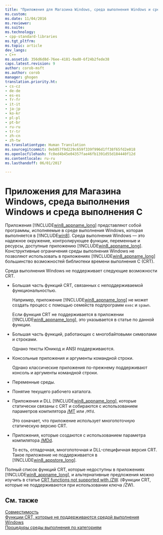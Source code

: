 ```yaml
---
title: "Приложения для Магазина Windows, среда выполнения Windows и среда выполнения C | Документация Майкрософт"
ms.custom: 
ms.date: 11/04/2016
ms.reviewer: 
ms.suite: 
ms.technology:
- cpp-standard-libraries
ms.tgt_pltfrm: 
ms.topic: article
dev_langs:
- C++
ms.assetid: 356d6d8d-76ee-4181-9ad0-6f24b2fede38
caps.latest.revision: 9
author: corob-msft
ms.author: corob
manager: ghogen
translation.priority.ht:
- cs-cz
- de-de
- es-es
- fr-fr
- it-it
- ja-jp
- ko-kr
- pl-pl
- pt-br
- ru-ru
- tr-tr
- zh-cn
- zh-tw
ms.translationtype: Human Translation
ms.sourcegitcommit: 0eb057f9d229c659f339f996d1ff38f65fd2e018
ms.openlocfilehash: fc0ed4b45e04357fae46fb1391d55d184440f12d
ms.contentlocale: ru-ru
ms.lasthandoff: 06/01/2017

---
```

# <a name="windows-store-apps-the-windows-runtime-and-the-c-run-time"></a>Приложения для Магазина Windows, среда выполнения Windows и среда выполнения C
Приложения [!INCLUDE[win8_appname_long](../build/includes/win8_appname_long_md.md)] представляют собой программы, исполняемые в среде выполнения Windows, которая выполняется в [!INCLUDE[win8](../build/reference/includes/win8_md.md)].  Среда выполнения Windows — это надежное окружение, контролирующее функции, переменные и ресурсы, доступные приложению [!INCLUDE[win8_appname_long](../build/includes/win8_appname_long_md.md)]. Конструктивные ограничения среды выполнения Windows не позволяют использовать в приложениях [!INCLUDE[win8_appname_long](../build/includes/win8_appname_long_md.md)] большинство возможностей библиотеки времени выполнения C (CRT).  
  
 Среда выполнения Windows не поддерживает следующие возможности CRT.  
  
-   Большая часть функций CRT, связанных с неподдерживаемой функциональностью.  
  
     Например, приложение [!INCLUDE[win8_appname_long](../build/includes/win8_appname_long_md.md)] не может создать процесс с помощью семейств подпрограмм `exec` и `spawn`.  
  
     Если функция CRT не поддерживается в приложении [!INCLUDE[win8_appname_long](../build/includes/win8_appname_long_md.md)], это указывается в статье по данной функции.  
  
-   Большая часть функций, работающих с многобайтовыми символами и строками.  
  
     Однако тексты Юникод и ANSI поддерживаются.  
  
-   Консольные приложения и аргументы командной строки.  
  
     Однако классические приложения по-прежнему поддерживают консоль и аргументы командной строки.  
  
-   Переменные среды.  
  
-   Понятие текущего рабочего каталога.  
  
-   Приложения и DLL [!INCLUDE[win8_appname_long](../build/includes/win8_appname_long_md.md)], которые статически связаны с CRT и собираются с использованием параметров компилятора [/MT](../build/reference/md-mt-ld-use-run-time-library.md) или `/MTd`.  
  
     Это означает, что приложение использует многопоточную статическую версию CRT.  
  
-   Приложения, которые создаются с использованием параметра компилятора [/MDd](../build/reference/md-mt-ld-use-run-time-library.md).  
  
     То есть, отладочная, многопоточная и DLL-специфичная версия CRT. Такое приложение не поддерживается в [!INCLUDE[win8_appstore_long](../build/reference/includes/win8_appstore_long_md.md)].  
  
 Полный список функций CRT, которые недоступны в приложениях [!INCLUDE[win8_appname_long](../build/includes/win8_appname_long_md.md)], и альтернативные предложения можно изучить в статье [CRT functions not supported with /ZW](http://msdn.microsoft.com/library/windows/apps/jj606124.aspx). (Функции CRT, которые не поддерживаются при использовании ключа /ZW).  
  
## <a name="see-also"></a>См. также  
 [Совместимость](../c-runtime-library/compatibility.md)   
 [Функции CRT, которые не поддерживаются средой выполнения Windows](../c-runtime-library/windows-runtime-unsupported-crt-functions.md)   
 [Процедуры среды выполнения по категориям](../c-runtime-library/run-time-routines-by-category.md)
